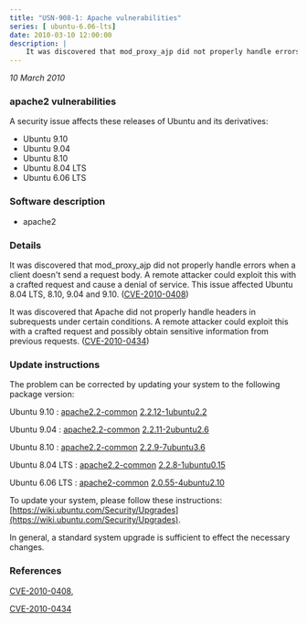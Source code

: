 ```yaml
---
title: "USN-908-1: Apache vulnerabilities"
series: [ ubuntu-6.06-lts]
date: 2010-03-10 12:00:00
description: |
    It was discovered that mod_proxy_ajp did not properly handle errors when a client doesn&#39;t send a request body. A remote attacker could exploit this with a crafted request and cause a denial of service. This issue affected Ubuntu 8.04 LTS, 8.10, 9.04 and 9.10. ([CVE-2010-0408](http://people.ubuntu.com/~ubuntu-security/cve/CVE-2010-0408))
--- 
```

 
 

*10 March 2010*

### apache2 vulnerabilities

A security issue affects these releases of Ubuntu and its derivatives:

* Ubuntu 9.10
* Ubuntu 9.04
* Ubuntu 8.10
* Ubuntu 8.04 LTS
* Ubuntu 6.06 LTS

### Software description

* apache2 

### Details

It was discovered that mod_proxy_ajp did not properly handle errors when a client doesn&#39;t send a request body. A remote attacker could exploit this with a crafted request and cause a denial of service. This issue affected Ubuntu 8.04 LTS, 8.10, 9.04 and 9.10. ([CVE-2010-0408](http://people.ubuntu.com/~ubuntu-security/cve/CVE-2010-0408))

It was discovered that Apache did not properly handle headers in subrequests under certain conditions. A remote attacker could exploit this with a crafted request and possibly obtain sensitive information from previous requests. ([CVE-2010-0434](http://people.ubuntu.com/~ubuntu-security/cve/CVE-2010-0434)) 

### Update instructions

The problem can be corrected by updating your system to the following package version:

Ubuntu 9.10
 : [apache2.2-common](https://launchpad.net/ubuntu/+source/apache2) <span> [2.2.12-1ubuntu2.2](https://launchpad.net/ubuntu/+source/apache2/2.2.12-1ubuntu2.2) </span> 

Ubuntu 9.04
 : [apache2.2-common](https://launchpad.net/ubuntu/+source/apache2) <span> [2.2.11-2ubuntu2.6](https://launchpad.net/ubuntu/+source/apache2/2.2.11-2ubuntu2.6) </span> 

Ubuntu 8.10
 : [apache2.2-common](https://launchpad.net/ubuntu/+source/apache2) <span> [2.2.9-7ubuntu3.6](https://launchpad.net/ubuntu/+source/apache2/2.2.9-7ubuntu3.6) </span> 

Ubuntu 8.04 LTS
 : [apache2.2-common](https://launchpad.net/ubuntu/+source/apache2) <span> [2.2.8-1ubuntu0.15](https://launchpad.net/ubuntu/+source/apache2/2.2.8-1ubuntu0.15) </span> 

Ubuntu 6.06 LTS
 : [apache2-common](https://launchpad.net/ubuntu/+source/apache2) <span> [2.0.55-4ubuntu2.10](https://launchpad.net/ubuntu/+source/apache2/2.0.55-4ubuntu2.10) </span> 

To update your system, please follow these instructions: [https://wiki.ubuntu.com/Security/Upgrades](https://wiki.ubuntu.com/Security/Upgrades).

In general, a standard system upgrade is sufficient to effect the necessary changes. 

### References

 
 [CVE-2010-0408](http://people.ubuntu.com/~ubuntu-security/cve/CVE-2010-0408), 

 [CVE-2010-0434](http://people.ubuntu.com/~ubuntu-security/cve/CVE-2010-0434)
 

